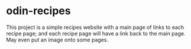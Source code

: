 # odin-recipes

This project is a simple recipes website with a main page of links to each recipe page; and each recipe page
will have a link back to the main page.  May even put an image onto some pages.
